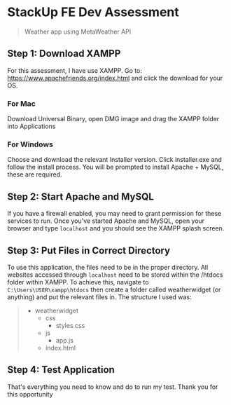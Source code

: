 # StackUp FE Dev Assessment
> Weather app using MetaWeather API

## Step 1: Download XAMPP
For this assessment, I have use XAMPP.
Go to: https://www.apachefriends.org/index.html and click the download for your OS.

### For Mac
Download Universal Binary, open DMG image and drag the XAMPP folder into Applications

### For Windows
Choose and download the relevant Installer version.
Click installer.exe and follow the install process. You will be prompted to install Apache + MySQL, these are required.

## Step 2: Start Apache and MySQL
If you have a firewall enabled, you may need to grant permission for these services to run.
Once you've started Apache and MySQL, open your browser and type `localhost` and you should see the XAMPP splash screen.

## Step 3: Put Files in Correct Directory
To use this application, the files need to be in the proper directory. All websites accessed through `localhost` need to be stored within the /htdocs folder within XAMPP.
To achieve this, navigate to `C:\Users\USER\xampp\htdocs` then create a folder called weatherwidget (or anything) and put the relevant files in. The structure I used was:
> * weatherwidget
>    * css
>      * styles.css
>    * js
>      * app.js
>    * index.html

## Step 4: Test Application
That's everything you need to know and do to run my test. Thank you for this opportunity
